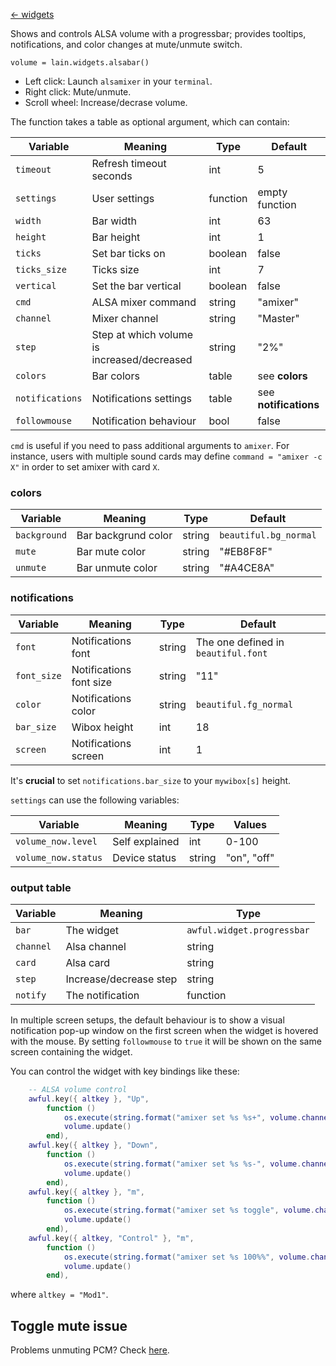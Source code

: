 [<- widgets](https://github.com/copycat-killer/lain/wiki/Widgets)

Shows and controls ALSA volume with a progressbar; provides tooltips, notifications, and color changes at mute/unmute switch.

	volume = lain.widgets.alsabar()

* Left click: Launch `alsamixer` in your `terminal`.
* Right click: Mute/unmute.
* Scroll wheel: Increase/decrase volume.

The function takes a table as optional argument, which can contain:

Variable | Meaning | Type | Default
--- | --- | --- | ---
`timeout` | Refresh timeout seconds | int | 5
`settings` | User settings | function | empty function
`width` | Bar width | int | 63
`height` | Bar height | int | 1
`ticks` | Set bar ticks on | boolean | false
`ticks_size` | Ticks size | int | 7
`vertical` | Set the bar vertical | boolean | false
`cmd` | ALSA mixer command | string | "amixer"
`channel` | Mixer channel | string | "Master" 
`step` | Step at which volume is increased/decreased | string | "2%"
`colors` | Bar colors | table | see **colors**
`notifications` | Notifications settings | table | see **notifications**
`followmouse` | Notification behaviour | bool | false

`cmd` is useful if you need to pass additional arguments to  `amixer`. For instance, users with multiple sound cards may define `command = "amixer -c X"` in order to set amixer with card `X`.

### colors

Variable | Meaning | Type | Default
--- | --- | --- | ---
`background` | Bar backgrund color | string | `beautiful.bg_normal`
`mute` | Bar mute color | string | "#EB8F8F"
`unmute` | Bar unmute color | string | "#A4CE8A"

### notifications

Variable | Meaning | Type | Default
--- | --- | --- | ---
`font` | Notifications font | string | The one defined in `beautiful.font`
`font_size` | Notifications font size | string | "11"
`color` | Notifications color | string | `beautiful.fg_normal`
`bar_size` | Wibox height | int | 18
`screen` | Notifications screen | int | 1

It's **crucial** to set `notifications.bar_size` to your `mywibox[s]` height.

`settings` can use the following variables:

Variable | Meaning | Type | Values
--- | --- | --- | ---
`volume_now.level` | Self explained | int | 0-100
`volume_now.status` | Device status | string | "on", "off"
### output table

Variable | Meaning | Type
--- | --- | ---
`bar` | The widget | `awful.widget.progressbar`
`channel` | Alsa channel | string
`card` | Alsa card | string
`step` | Increase/decrease step | string
`notify` | The notification | function

In multiple screen setups, the default behaviour is to show a visual notification pop-up window on the first screen when the widget is hovered with the mouse. By setting `followmouse` to `true` it will be shown on the same screen containing the widget.

You can control the widget with key bindings like these:

```lua
    -- ALSA volume control
    awful.key({ altkey }, "Up",
        function ()
            os.execute(string.format("amixer set %s %s+", volume.channel, volume.step))
            volume.update()
        end),
    awful.key({ altkey }, "Down",
        function ()
            os.execute(string.format("amixer set %s %s-", volume.channel, volume.step))
            volume.update()
        end),
    awful.key({ altkey }, "m",
        function ()
            os.execute(string.format("amixer set %s toggle", volume.channel))
            volume.update()
        end),
    awful.key({ altkey, "Control" }, "m",
        function ()
            os.execute(string.format("amixer set %s 100%%", volume.channel))
            volume.update()
        end),
```

where `altkey = "Mod1"`.

Toggle mute issue
-----------------

Problems unmuting PCM? Check [here](https://github.com/copycat-killer/awesome-copycats/issues/95).